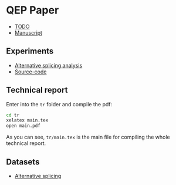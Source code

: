 # QEP Paper

- [TODO][TODO]
- [Manuscript][Manuscript]

## Experiments

- [Alternative splicing analysis][Alternative splicing analysis]
- [Source-code](https://github.com/glimix/horta-exp)

## Technical report

Enter into the `tr` folder and compile the pdf:
```bash
cd tr
xelatex main.tex
open main.pdf
```

As you can see, `tr/main.tex` is the main file for compiling the whole
technical report.

## Datasets

- [Alternative splicing][Alternative splicing]

[TODO]: https://docs.google.com/document/d/1mDhirfAocMKSnjbefFEM5OWU6DWhoQlARX_NrqDh2Cg/edit
[Manuscript]: https://docs.google.com/document/d/1HA6aKhNrYh5xW34g0gtqVkfE5v0E02rYISAQpojsRAM/edit
[Alternative splicing]: https://github.com/glimix/alternative-splicing
[Alternative splicing analysis]: https://docs.google.com/document/d/19DvvZVtyyE1RO4Al_OsK83NrMqiU9WvE8MjBOrO65Ac/edit
